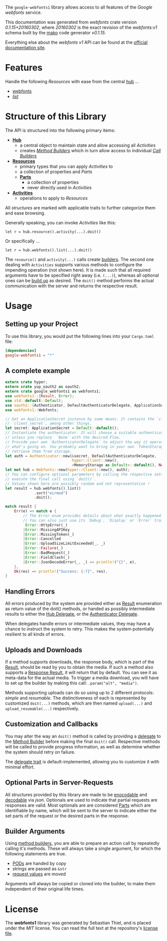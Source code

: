 <!---
DO NOT EDIT !
This file was generated automatically from 'src/mako/api/README.md.mako'
DO NOT EDIT !
-->
The `google-webfonts1` library allows access to all features of the *Google webfonts* service.

This documentation was generated from *webfonts* crate version *0.1.15+20160302*, where *20160302* is the exact revision of the *webfonts:v1* schema built by the [mako](http://www.makotemplates.org/) code generator *v0.1.15*.

Everything else about the *webfonts* *v1* API can be found at the
[official documentation site](https://developers.google.com/fonts/docs/developer_api).
# Features

Handle the following *Resources* with ease from the central [hub](http://byron.github.io/google-apis-rs/google_webfonts1/struct.Webfonts.html) ... 

* [webfonts](http://byron.github.io/google-apis-rs/google_webfonts1/struct.Webfont.html)
 * [*list*](http://byron.github.io/google-apis-rs/google_webfonts1/struct.WebfontListCall.html)




# Structure of this Library

The API is structured into the following primary items:

* **[Hub](http://byron.github.io/google-apis-rs/google_webfonts1/struct.Webfonts.html)**
    * a central object to maintain state and allow accessing all *Activities*
    * creates [*Method Builders*](http://byron.github.io/google-apis-rs/google_webfonts1/trait.MethodsBuilder.html) which in turn
      allow access to individual [*Call Builders*](http://byron.github.io/google-apis-rs/google_webfonts1/trait.CallBuilder.html)
* **[Resources](http://byron.github.io/google-apis-rs/google_webfonts1/trait.Resource.html)**
    * primary types that you can apply *Activities* to
    * a collection of properties and *Parts*
    * **[Parts](http://byron.github.io/google-apis-rs/google_webfonts1/trait.Part.html)**
        * a collection of properties
        * never directly used in *Activities*
* **[Activities](http://byron.github.io/google-apis-rs/google_webfonts1/trait.CallBuilder.html)**
    * operations to apply to *Resources*

All *structures* are marked with applicable traits to further categorize them and ease browsing.

Generally speaking, you can invoke *Activities* like this:

```Rust,ignore
let r = hub.resource().activity(...).doit()
```

Or specifically ...

```ignore
let r = hub.webfonts().list(...).doit()
```

The `resource()` and `activity(...)` calls create [builders][builder-pattern]. The second one dealing with `Activities` 
supports various methods to configure the impending operation (not shown here). It is made such that all required arguments have to be 
specified right away (i.e. `(...)`), whereas all optional ones can be [build up][builder-pattern] as desired.
The `doit()` method performs the actual communication with the server and returns the respective result.

# Usage

## Setting up your Project

To use this library, you would put the following lines into your `Cargo.toml` file:

```toml
[dependencies]
google-webfonts1 = "*"
```

## A complete example

```Rust
extern crate hyper;
extern crate yup_oauth2 as oauth2;
extern crate google_webfonts1 as webfonts1;
use webfonts1::{Result, Error};
use std::default::Default;
use oauth2::{Authenticator, DefaultAuthenticatorDelegate, ApplicationSecret, MemoryStorage};
use webfonts1::Webfonts;

// Get an ApplicationSecret instance by some means. It contains the `client_id` and 
// `client_secret`, among other things.
let secret: ApplicationSecret = Default::default();
// Instantiate the authenticator. It will choose a suitable authentication flow for you, 
// unless you replace  `None` with the desired Flow.
// Provide your own `AuthenticatorDelegate` to adjust the way it operates and get feedback about 
// what's going on. You probably want to bring in your own `TokenStorage` to persist tokens and
// retrieve them from storage.
let auth = Authenticator::new(&secret, DefaultAuthenticatorDelegate,
                              hyper::Client::new(),
                              <MemoryStorage as Default>::default(), None);
let mut hub = Webfonts::new(hyper::Client::new(), auth);
// You can configure optional parameters by calling the respective setters at will, and
// execute the final call using `doit()`.
// Values shown here are possibly random and not representative !
let result = hub.webfonts().list()
             .sort("eirmod")
             .doit();

match result {
    Err(e) => match e {
        // The Error enum provides details about what exactly happened.
        // You can also just use its `Debug`, `Display` or `Error` traits
         Error::HttpError(_)
        |Error::MissingAPIKey
        |Error::MissingToken(_)
        |Error::Cancelled
        |Error::UploadSizeLimitExceeded(_, _)
        |Error::Failure(_)
        |Error::BadRequest(_)
        |Error::FieldClash(_)
        |Error::JsonDecodeError(_, _) => println!("{}", e),
    },
    Ok(res) => println!("Success: {:?}", res),
}

```
## Handling Errors

All errors produced by the system are provided either as [Result](http://byron.github.io/google-apis-rs/google_webfonts1/enum.Result.html) enumeration as return value of 
the doit() methods, or handed as possibly intermediate results to either the 
[Hub Delegate](http://byron.github.io/google-apis-rs/google_webfonts1/trait.Delegate.html), or the [Authenticator Delegate](http://byron.github.io/google-apis-rs/google_webfonts1/../yup-oauth2/trait.AuthenticatorDelegate.html).

When delegates handle errors or intermediate values, they may have a chance to instruct the system to retry. This 
makes the system potentially resilient to all kinds of errors.

## Uploads and Downloads
If a method supports downloads, the response body, which is part of the [Result](http://byron.github.io/google-apis-rs/google_webfonts1/enum.Result.html), should be
read by you to obtain the media.
If such a method also supports a [Response Result](http://byron.github.io/google-apis-rs/google_webfonts1/trait.ResponseResult.html), it will return that by default.
You can see it as meta-data for the actual media. To trigger a media download, you will have to set up the builder by making
this call: `.param("alt", "media")`.

Methods supporting uploads can do so using up to 2 different protocols: 
*simple* and *resumable*. The distinctiveness of each is represented by customized 
`doit(...)` methods, which are then named `upload(...)` and `upload_resumable(...)` respectively.

## Customization and Callbacks

You may alter the way an `doit()` method is called by providing a [delegate](http://byron.github.io/google-apis-rs/google_webfonts1/trait.Delegate.html) to the 
[Method Builder](http://byron.github.io/google-apis-rs/google_webfonts1/trait.CallBuilder.html) before making the final `doit()` call. 
Respective methods will be called to provide progress information, as well as determine whether the system should 
retry on failure.

The [delegate trait](http://byron.github.io/google-apis-rs/google_webfonts1/trait.Delegate.html) is default-implemented, allowing you to customize it with minimal effort.

## Optional Parts in Server-Requests

All structures provided by this library are made to be [enocodable](http://byron.github.io/google-apis-rs/google_webfonts1/trait.RequestValue.html) and 
[decodable](http://byron.github.io/google-apis-rs/google_webfonts1/trait.ResponseResult.html) via *json*. Optionals are used to indicate that partial requests are responses 
are valid.
Most optionals are are considered [Parts](http://byron.github.io/google-apis-rs/google_webfonts1/trait.Part.html) which are identifiable by name, which will be sent to 
the server to indicate either the set parts of the request or the desired parts in the response.

## Builder Arguments

Using [method builders](http://byron.github.io/google-apis-rs/google_webfonts1/trait.CallBuilder.html), you are able to prepare an action call by repeatedly calling it's methods.
These will always take a single argument, for which the following statements are true.

* [PODs][wiki-pod] are handed by copy
* strings are passed as `&str`
* [request values](http://byron.github.io/google-apis-rs/google_webfonts1/trait.RequestValue.html) are moved

Arguments will always be copied or cloned into the builder, to make them independent of their original life times.

[wiki-pod]: http://en.wikipedia.org/wiki/Plain_old_data_structure
[builder-pattern]: http://en.wikipedia.org/wiki/Builder_pattern
[google-go-api]: https://github.com/google/google-api-go-client

# License
The **webfonts1** library was generated by Sebastian Thiel, and is placed 
under the *MIT* license.
You can read the full text at the repository's [license file][repo-license].

[repo-license]: https://github.com/Byron/google-apis-rs/LICENSE.md
